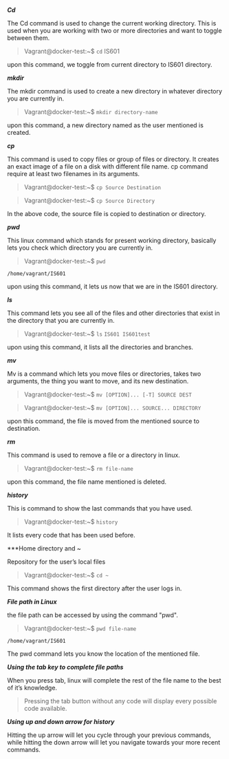 ***Cd***

The Cd command is used to change the current working directory. This is used when you are working with two or more directories and want to toggle between them.

> Vagrant@docker-test:~$ `cd` IS601 

upon this command, we toggle from current directory to IS601 directory.

***mkdir***

The mkdir command is used to create a new directory in whatever directory you are currently in.

> Vagrant@docker-test:~$ `mkdir directory-name`

upon this command, a new directory named as the user mentioned is created.

***cp***

This command is used to copy files or group of files or directory. It creates an exact image of a file on a disk with different file name. cp command require at least two filenames in its arguments.

> Vagrant@docker-test:~$ `cp Source Destination`

> Vagrant@docker-test:~$ `cp Source Directory`

In the above code, the source file is copied to destination or directory.

***pwd***

This linux command which stands for present working directory, basically lets you check which directory you are currently in.

> Vagrant@docker-test:~$ `pwd`

`/home/vagrant/IS601`

upon using this command, it lets us now that we are in the IS601 directory.

***ls***

This command lets you see all of the files and other directories that exist in the directory that you are currently in.

> Vagrant@docker-test:~$ `ls`
`IS601 IS601test`

upon using this command, it lists all the directories and branches.

***mv***

Mv is a command which lets you move files or directories, takes two arguments, the thing you want to move, and its new destination.

> Vagrant@docker-test:~$ `mv [OPTION]... [-T] SOURCE DEST`

> Vagrant@docker-test:~$ `mv [OPTION]... SOURCE... DIRECTORY`

upon this command, the file is moved from the mentioned source to destination.

***rm***

This command is used to remove a file or a directory in linux.

> Vagrant@docker-test:~$ `rm file-name`

upon this command, the file name mentioned is deleted.


***history***

This is command to show the last commands that you have used.

> Vagrant@docker-test:~$ `history`

It lists every code that has been used before.

***Home directory and ~

Repository for the user’s local files

> Vagrant@docker-test:~$ `cd ~`

This command shows the first directory after the user logs in.

***File path in Linux***

the file path can be accessed by using the command "pwd".

> Vagrant@docker-test:~$ `pwd file-name`

`/home/vagrant/IS601`

The pwd command lets you know the location of the mentioned file.

***Using the tab key to complete file paths***

When you press tab, linux will complete the rest of the file name to the best of it’s knowledge.

> Pressing the tab button without any code will display every possible code available.

***Using up and down arrow for history***

Hitting the up arrow will let you cycle through your previous commands, while hitting the down arrow will let you navigate towards your more recent commands.
